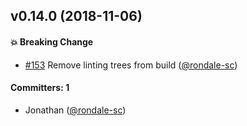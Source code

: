 ## v0.14.0 (2018-11-06)

#### :boom: Breaking Change
* [#153](https://github.com/glimmerjs/glimmer-application-pipeline/pull/153) Remove linting trees from build ([@rondale-sc](https://github.com/rondale-sc))

#### Committers: 1
- Jonathan ([@rondale-sc](https://github.com/rondale-sc))

